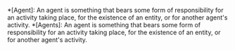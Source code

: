 *[Agent]: An agent is something that bears some form of responsibility for an
activity taking place, for the existence of an entity, or for another agent's
activity.
*[Agents]: An agent is something that bears some form of
responsibility for an activity taking place, for the existence of an entity, or
for another agent's activity.
